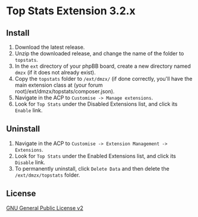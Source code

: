 # Top Stats Extension 3.2.x

## Install

1. Download the latest release.
2. Unzip the downloaded release, and change the name of the folder to `topstats`.
3. In the `ext` directory of your phpBB board, create a new directory named `dmzx` (if it does not already exist).
4. Copy the `topstats` folder to `/ext/dmzx/` (if done correctly, you'll have the main extension class at (your forum root)/ext/dmzx/topstats/composer.json).
5. Navigate in the ACP to `Customise -> Manage extensions`.
6. Look for `Top Stats` under the Disabled Extensions list, and click its `Enable` link.

## Uninstall

1. Navigate in the ACP to `Customise -> Extension Management -> Extensions`.
2. Look for `Top Stats` under the Enabled Extensions list, and click its `Disable` link.
3. To permanently uninstall, click `Delete Data` and then delete the `/ext/dmzx/topstats` folder.

## License
[GNU General Public License v2](http://opensource.org/licenses/GPL-2.0)

